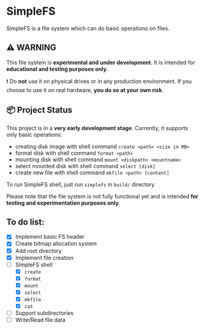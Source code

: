 # SimpleFS

SimpleFS is a file system which can do basic operations on files.

## ⚠️ WARNING

This file system is **experimental and under development**.
It is intended for **educational and testing purposes only**.

❗ Do **not** use it on physical drives or in any production environment.
If you choose to use it on real hardware, **you do so at your own risk**.

## 📦 Project Status

This project is in a **very early development stage**.
Currently, it supports only basic operations:

- creating disk image with shell command `create <path> <size in MB>`
- format disk with shell command `format <path>`
- mounting disk with shell command `mount <diskpath> <mountname>`
- select mounted disk with shell command `select [disk]`
- create new file with shell command `mkfile <path> [content]`

To run SimpleFS shell, just run `simplefs` in `build/` directory

Please note that the file system is not fully functional yet and is intended **for testing and experimentation purposes only**.

## To do list:
- [x] Implement basic FS header
- [x] Create bitmap allocation system
- [x] Add root directory
- [x] Implement file creation
- [ ] SimpleFS shell
  - [x] `create`
  - [x] `format`
  - [x] `mount`
  - [x] `select`
  - [x] `mkfile`
  - [x] `cat`
- [ ] Support subdirectories
- [ ] Write/Read file data